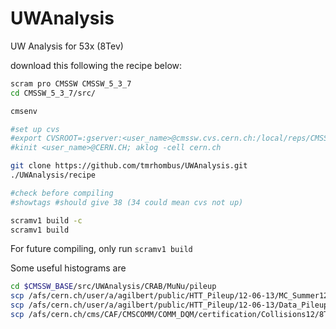 UWAnalysis
==========
UW Analysis for 53x (8Tev)


download this following the recipe below:

```bash
scram pro CMSSW CMSSW_5_3_7
cd CMSSW_5_3_7/src/

cmsenv

#set up cvs
#export CVSROOT=:gserver:<user_name>@cmssw.cvs.cern.ch:/local/reps/CMSSW
#kinit <user_name>@CERN.CH; aklog -cell cern.ch

git clone https://github.com/tmrhombus/UWAnalysis.git
./UWAnalysis/recipe

#check before compiling
#showtags #should give 38 (34 could mean cvs not up)

scramv1 build -c
scramv1 build
```

For future compiling, only run ``scramv1 build``

Some useful histograms are
```bash
cd $CMSSW_BASE/src/UWAnalysis/CRAB/MuNu/pileup
scp /afs/cern.ch/user/a/agilbert/public/HTT_Pileup/12-06-13/MC_Summer12_PU_S10-600bins.root .
scp /afs/cern.ch/user/a/agilbert/public/HTT_Pileup/12-06-13/Data_Pileup_2012_ReReco-600bins.root .
scp /afs/cern.ch/cms/CAF/CMSCOMM/COMM_DQM/certification/Collisions12/8TeV/Reprocessing/Cert_190456-208686_8TeV_22Jan2013ReReco_Collisions12_JSON.txt .
```
